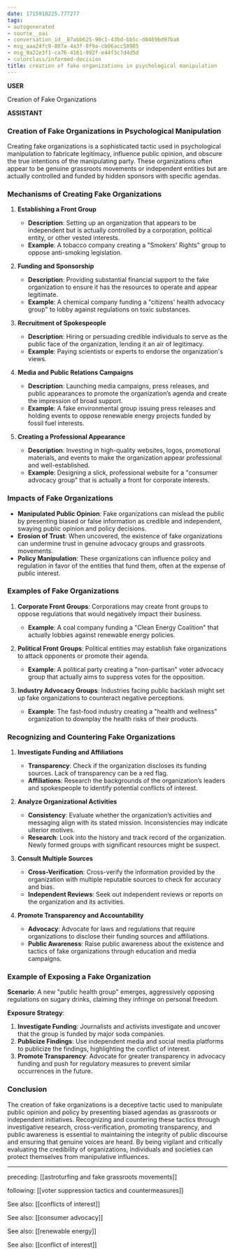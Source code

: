 ```yaml
---
date: 1715918225.777277
tags:
- autogenerated
- source__oai
- conversation_id__87abb625-90c1-43bd-bb5c-d8469bd97ba6
- msg_aaa24fc9-807a-4a3f-8f9a-cb06acc58905
- msg_9a22e3f1-ca76-4161-992f-e44f3c7d4d5d
- colorclass/informed-decision
title: creation of fake organizations in psychological manipulation
---
```


**USER**

Creation of Fake Organizations


**ASSISTANT**

### Creation of Fake Organizations in Psychological Manipulation

Creating fake organizations is a sophisticated tactic used in psychological manipulation to fabricate legitimacy, influence public opinion, and obscure the true intentions of the manipulating party. These organizations often appear to be genuine grassroots movements or independent entities but are actually controlled and funded by hidden sponsors with specific agendas.

### Mechanisms of Creating Fake Organizations

1. **Establishing a Front Group**
   - **Description**: Setting up an organization that appears to be independent but is actually controlled by a corporation, political entity, or other vested interests.
   - **Example**: A tobacco company creating a "Smokers' Rights" group to oppose anti-smoking legislation.

2. **Funding and Sponsorship**
   - **Description**: Providing substantial financial support to the fake organization to ensure it has the resources to operate and appear legitimate.
   - **Example**: A chemical company funding a "citizens' health advocacy group" to lobby against regulations on toxic substances.

3. **Recruitment of Spokespeople**
   - **Description**: Hiring or persuading credible individuals to serve as the public face of the organization, lending it an air of legitimacy.
   - **Example**: Paying scientists or experts to endorse the organization's views.

4. **Media and Public Relations Campaigns**
   - **Description**: Launching media campaigns, press releases, and public appearances to promote the organization’s agenda and create the impression of broad support.
   - **Example**: A fake environmental group issuing press releases and holding events to oppose renewable energy projects funded by fossil fuel interests.

5. **Creating a Professional Appearance**
   - **Description**: Investing in high-quality websites, logos, promotional materials, and events to make the organization appear professional and well-established.
   - **Example**: Designing a slick, professional website for a "consumer advocacy group" that is actually a front for corporate interests.

### Impacts of Fake Organizations

- **Manipulated Public Opinion**: Fake organizations can mislead the public by presenting biased or false information as credible and independent, swaying public opinion and policy decisions.
- **Erosion of Trust**: When uncovered, the existence of fake organizations can undermine trust in genuine advocacy groups and grassroots movements.
- **Policy Manipulation**: These organizations can influence policy and regulation in favor of the entities that fund them, often at the expense of public interest.

### Examples of Fake Organizations

1. **Corporate Front Groups**: Corporations may create front groups to oppose regulations that would negatively impact their business.
   - **Example**: A coal company funding a "Clean Energy Coalition" that actually lobbies against renewable energy policies.

2. **Political Front Groups**: Political entities may establish fake organizations to attack opponents or promote their agenda.
   - **Example**: A political party creating a "non-partisan" voter advocacy group that actually aims to suppress votes for the opposition.

3. **Industry Advocacy Groups**: Industries facing public backlash might set up fake organizations to counteract negative perceptions.
   - **Example**: The fast-food industry creating a "health and wellness" organization to downplay the health risks of their products.

### Recognizing and Countering Fake Organizations

1. **Investigate Funding and Affiliations**
   - **Transparency**: Check if the organization discloses its funding sources. Lack of transparency can be a red flag.
   - **Affiliations**: Research the backgrounds of the organization’s leaders and spokespeople to identify potential conflicts of interest.

2. **Analyze Organizational Activities**
   - **Consistency**: Evaluate whether the organization’s activities and messaging align with its stated mission. Inconsistencies may indicate ulterior motives.
   - **Research**: Look into the history and track record of the organization. Newly formed groups with significant resources might be suspect.

3. **Consult Multiple Sources**
   - **Cross-Verification**: Cross-verify the information provided by the organization with multiple reputable sources to check for accuracy and bias.
   - **Independent Reviews**: Seek out independent reviews or reports on the organization and its activities.

4. **Promote Transparency and Accountability**
   - **Advocacy**: Advocate for laws and regulations that require organizations to disclose their funding sources and affiliations.
   - **Public Awareness**: Raise public awareness about the existence and tactics of fake organizations through education and media campaigns.

### Example of Exposing a Fake Organization

**Scenario**: A new "public health group" emerges, aggressively opposing regulations on sugary drinks, claiming they infringe on personal freedom.

**Exposure Strategy**:
1. **Investigate Funding**: Journalists and activists investigate and uncover that the group is funded by major soda companies.
2. **Publicize Findings**: Use independent media and social media platforms to publicize the findings, highlighting the conflict of interest.
3. **Promote Transparency**: Advocate for greater transparency in advocacy funding and push for regulatory measures to prevent similar occurrences in the future.

### Conclusion

The creation of fake organizations is a deceptive tactic used to manipulate public opinion and policy by presenting biased agendas as grassroots or independent initiatives. Recognizing and countering these tactics through investigative research, cross-verification, promoting transparency, and public awareness is essential to maintaining the integrity of public discourse and ensuring that genuine voices are heard. By being vigilant and critically evaluating the credibility of organizations, individuals and societies can protect themselves from manipulative influences.


---

preceding: [[astroturfing and fake grassroots movements]]  


following: [[voter suppression tactics and countermeasures]]

See also: [[conflicts of interest]]


See also: [[consumer advocacy]]


See also: [[renewable energy]]


See also: [[conflict of interest]]